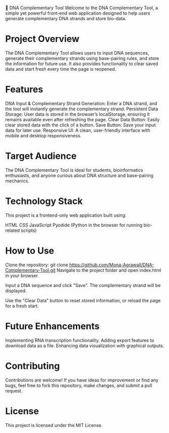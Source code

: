 🧬 DNA Complementary Tool
Welcome to the DNA Complementary Tool, a simple yet powerful front-end web application designed to help users generate complementary DNA strands and store bio-data.

# Project Overview
The DNA Complementary Tool allows users to input DNA sequences, generate their complementary strands using base-pairing rules, and store the information for future use. It also provides functionality to clear saved data and start fresh every time the page is reopened.

# Features
DNA Input & Complementary Strand Generation: Enter a DNA strand, and the tool will instantly generate the complementary strand.
Persistent Data Storage: User data is stored in the browser’s localStorage, ensuring it remains available even after refreshing the page.
Clear Data Button: Easily clear stored data with the click of a button.
Save Button: Save your input data for later use.
Responsive UI: A clean, user-friendly interface with mobile and desktop responsiveness.
# Target Audience
The DNA Complementary Tool is ideal for students, bioinformatics enthusiasts, and anyone curious about DNA structure and base-pairing mechanics.

# Technology Stack
This project is a frontend-only web application built using:

HTML
CSS
JavaScript
Pyodide (Python in the browser for running bio-related scripts)

# How to Use
Clone the repository:
git clone https://github.com/Mona-Agrawall/DNA-Complementary-Tool.git
Navigate to the project folder and open index.html in your browser.

Input a DNA sequence and click "Save". The complementary strand will be displayed.

Use the "Clear Data" button to reset stored information, or reload the page for a fresh start.

# Future Enhancements
Implementing RNA transcription functionality.
Adding export features to download data as a file.
Enhancing data visualization with graphical outputs.
# Contributing
Contributions are welcome! If you have ideas for improvement or find any bugs, feel free to fork this repository, make changes, and submit a pull request.

# License
This project is licensed under the MIT License.
